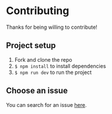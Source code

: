 # Contributing

Thanks for being willing to contribute!

## Project setup

1. Fork and clone the repo
2. `$ npm install` to install dependencies
3. `$ npm run dev` to run the project

## Choose an issue

You can search for an issue [here](https://github.com/bukinoshita/open-source/issues).
